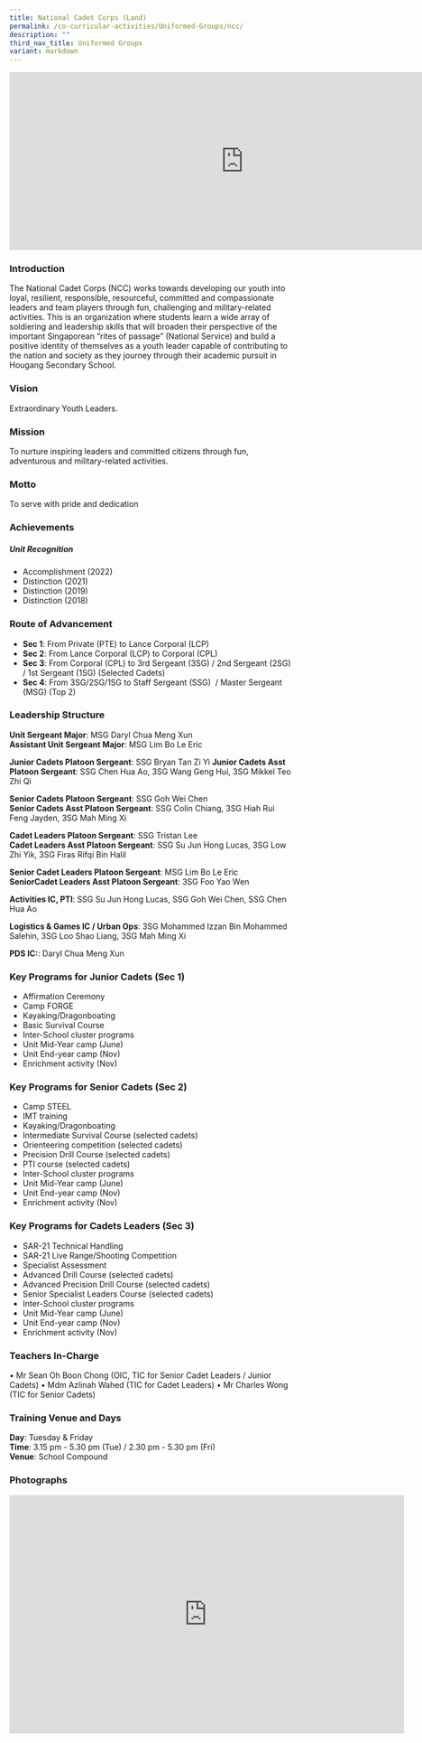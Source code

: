 ```yaml
---
title: National Cadet Corps (Land)
permalink: /co-curricular-activities/Uniformed-Groups/ncc/
description: ""
third_nav_title: Uniformed Groups
variant: markdown
---
```

<center><iframe allowfullscreen="" allow="accelerometer; autoplay; clipboard-write; encrypted-media; gyroscope; picture-in-picture" frameborder="0" title="2022 NCC Open HouseTake 2" src="https://www.youtube.com/embed/Q2OJIGTxYoI" height="315" width="830"></iframe></center>

### Introduction

The National Cadet Corps (NCC) works towards developing our youth into loyal, resilient, responsible, resourceful, committed and compassionate leaders and team players through fun, challenging and military-related activities. This is an organization where students learn a wide array of soldiering and leadership skills that will broaden their perspective of the important Singaporean “rites of passage” (National Service) and build a positive identity of themselves as a youth leader capable of contributing to the nation and society as they journey through their academic pursuit in Hougang Secondary School.&nbsp;&nbsp;

### Vision

Extraordinary Youth Leaders.

### Mission

To nurture inspiring leaders and committed citizens through fun, adventurous and military-related activities.

### Motto

To serve with pride and dedication

### Achievements

##### **Unit Recognition**

*   Accomplishment (2022)
*   Distinction (2021)  
*   Distinction (2019)  
*   Distinction (2018)


### Route of Advancement

* **Sec 1**: From Private (PTE) to Lance Corporal (LCP)   
* **Sec 2**: From Lance Corporal (LCP) to Corporal (CPL)
* **Sec 3**: From Corporal (CPL) to 3rd Sergeant (3SG) / 2nd Sergeant (2SG) / 1st Sergeant (1SG) (Selected Cadets)&nbsp;
* **Sec 4**: From 3SG/2SG/1SG to Staff Sergeant (SSG)&nbsp; / Master Sergeant (MSG) (Top 2)&nbsp; &nbsp;&nbsp;

  

### Leadership Structure

**Unit Sergeant Major**: MSG Daryl Chua Meng Xun  
**Assistant Unit Sergeant Major**: MSG Lim Bo Le Eric   

**Junior Cadets Platoon Sergeant**:  SSG Bryan Tan Zi Yi 
**Junior Cadets Asst Platoon Sergeant**: SSG Chen Hua Ao, 3SG Wang Geng Hui, 3SG Mikkel Teo Zhi Qi  

**Senior Cadets Platoon Sergeant**: SSG Goh Wei Chen  
**Senior Cadets Asst Platoon Sergeant**: SSG Colin Chiang, 3SG Hiah Rui Feng Jayden, 3SG Mah Ming Xi   

**Cadet Leaders Platoon Sergeant**: SSG Tristan Lee   
**Cadet Leaders Asst Platoon Sergeant**: SSG Su Jun Hong Lucas, 3SG Low Zhi Yik, 3SG Firas Rifqi Bin Halil   

**Senior Cadet Leaders Platoon Sergeant**: MSG Lim Bo Le Eric   
**SeniorCadet Leaders Asst Platoon Sergeant**: 3SG Foo Yao Wen  

**Activities IC, PTI**: SSG Su Jun Hong Lucas, SSG Goh Wei Chen, SSG Chen Hua Ao
 
**Logistics &amp; Games IC / Urban Ops**: 3SG Mohammed Izzan Bin Mohammed Salehin, 3SG Loo Shao Liang, 3SG Mah Ming Xi
  

**PDS IC:**: Daryl Chua Meng Xun  

### Key Programs for Junior Cadets (Sec 1)
*   Affirmation Ceremony&nbsp;
*   Camp FORGE&nbsp;
*   Kayaking/Dragonboating&nbsp;
*   Basic Survival Course&nbsp;
*   Inter-School cluster programs&nbsp;
*   Unit Mid-Year camp (June)&nbsp;
*   Unit End-year camp (Nov)&nbsp;
*   Enrichment activity (Nov)

### Key Programs for Senior Cadets (Sec 2)
*   Camp STEEL
*   IMT training
*   Kayaking/Dragonboating
*   Intermediate Survival Course (selected cadets)
*   Orienteering competition (selected cadets)
*   Precision Drill Course (selected cadets)
*   PTI course (selected cadets)
*   Inter-School cluster programs
*   Unit Mid-Year camp (June)
*   Unit End-year camp (Nov)
*   Enrichment activity (Nov)

### Key Programs for Cadets Leaders (Sec 3)

*   SAR-21 Technical Handling&nbsp;
*   SAR-21 Live Range/Shooting Competition&nbsp;
*   Specialist Assessment&nbsp;
*   Advanced Drill Course (selected cadets)&nbsp;
*   Advanced Precision Drill Course (selected cadets)&nbsp;
*   Senior Specialist Leaders Course (selected cadets)&nbsp;
*   Inter-School cluster programs&nbsp;
*   Unit Mid-Year camp (June)&nbsp;
*   Unit End-year camp (Nov)&nbsp;
*   Enrichment activity (Nov)

### Teachers In-Charge

•	Mr Sean Oh Boon Chong (OIC, TIC for Senior Cadet Leaders / Junior Cadets)
•	Mdm Azlinah Wahed (TIC for Cadet Leaders)
•	Mr Charles Wong (TIC for Senior Cadets) 


### Training Venue and Days

**Day**: Tuesday &amp; Friday  
**Time**: 3.15 pm - 5.30 pm (Tue) / 2.30 pm - 5.30 pm (Fri)  
**Venue**: School Compound  

### Photographs

<center><iframe allowfullscreen="true" height="422" width="700" frameborder="0" src="https://docs.google.com/presentation/d/e/2PACX-1vR4g2iEm8jd8NAZhC6_W70LRjC_kTUKbdHcFrNXfxHUtiVGyqBVkxQbOqzX_6V7hufs69qVWJ56xv7J/embed?start=false&amp;loop=false&amp;delayms=3000"></iframe></center>